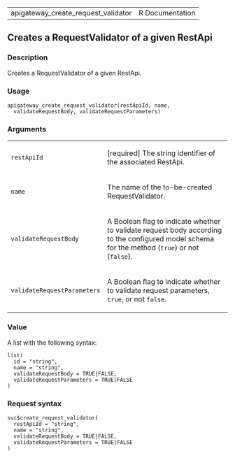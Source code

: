 <table style="width: 100%;">
<tbody>
<tr class="odd">
<td>apigateway_create_request_validator</td>
<td style="text-align: right;">R Documentation</td>
</tr>
</tbody>
</table>

## Creates a RequestValidator of a given RestApi

### Description

Creates a RequestValidator of a given RestApi.

### Usage

    apigateway_create_request_validator(restApiId, name,
      validateRequestBody, validateRequestParameters)

### Arguments

<table>
<colgroup>
<col style="width: 35%" />
<col style="width: 65%" />
</colgroup>
<tbody>
<tr class="odd">
<td><code
id="apigateway_create_request_validator_:_restApiId">restApiId</code></td>
<td><p>[required] The string identifier of the associated
RestApi.</p></td>
</tr>
<tr class="even">
<td><code
id="apigateway_create_request_validator_:_name">name</code></td>
<td><p>The name of the to-be-created RequestValidator.</p></td>
</tr>
<tr class="odd">
<td><code
id="apigateway_create_request_validator_:_validateRequestBody">validateRequestBody</code></td>
<td><p>A Boolean flag to indicate whether to validate request body
according to the configured model schema for the method
(<code>true</code>) or not (<code>false</code>).</p></td>
</tr>
<tr class="even">
<td><code
id="apigateway_create_request_validator_:_validateRequestParameters">validateRequestParameters</code></td>
<td><p>A Boolean flag to indicate whether to validate request
parameters, <code>true</code>, or not <code>false</code>.</p></td>
</tr>
</tbody>
</table>

### Value

A list with the following syntax:

    list(
      id = "string",
      name = "string",
      validateRequestBody = TRUE|FALSE,
      validateRequestParameters = TRUE|FALSE
    )

### Request syntax

    svc$create_request_validator(
      restApiId = "string",
      name = "string",
      validateRequestBody = TRUE|FALSE,
      validateRequestParameters = TRUE|FALSE
    )
